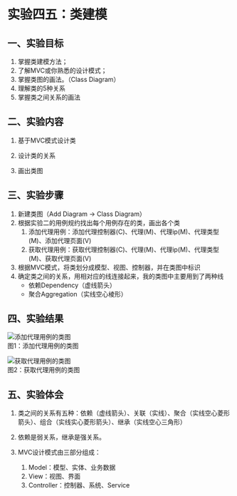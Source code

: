 # 实验四五：类建模

## 一、实验目标

1.  掌握类建模方法；
2.  了解MVC或你熟悉的设计模式；
3.  掌握类图的画法。（Class Diagram）
4.  理解类的5种关系
5.  掌握类之间关系的画法

## 二、实验内容

1.  基于MVC模式设计类

2.  设计类的关系

3.  画出类图

## 三、实验步骤

1. 新建类图（Add Diagram -> Class Diagram）
2. 根据实验二的用例规约找出每个用例存在的类，画出各个类
    1.  添加代理用例：添加代理控制器(C)、代理(M)、代理ip(M)、代理类型(M)、添加代理页面(V)
    2.  获取代理用例：获取代理控制器(C)、代理(M)、代理ip(M)、代理类型(M)、获取代理页面(V)
3. 根据MVC模式，将类划分成模型、视图、控制器，并在类图中标识
4. 确定类之间的关系，用相对应的线连接起来，我的类图中主要用到了两种线
    - 依赖Dependency（虚线箭头）
    - 聚合Aggregation（实线空心棱形）

## 四、实验结果

![添加代理用例的类图](./lab4_1.jpg)  
图1：添加代理用例的类图

![获取代理用例的类图](./lab4_2.jpg)  
图2：获取代理用例的类图

## 五、实验体会

1.  类之间的关系有五种：依赖（虚线箭头）、关联（实线）、聚合（实线空心菱形箭头）、组合（实线实心菱形箭头）、继承（实线空心三角形）
2.  依赖是弱关系，继承是强关系。

3.  MVC设计模式由三部分组成：
    1.  Model：模型、实体、业务数据
    2.  View：视图、界面
    3.  Controller：控制器、系统、Service
